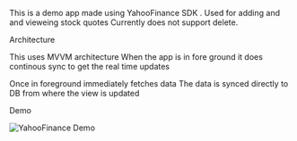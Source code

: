 This is a demo app made using YahooFinance SDK .
Used for adding and and vieweing stock quotes
Currently does not support delete.

Architecture

This uses MVVM architecture
When the app is in fore ground it does continous sync to get the real time updates

Once in foreground immediately fetches data
The data is synced directly to DB from where the view is updated

Demo

![YahooFinance Demo](demo/demo.gif)
